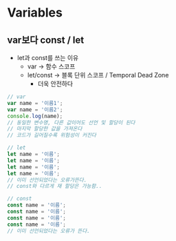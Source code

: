 # Variables

## var보다 const / let
- let과 const를 쓰는 이유
    - var -> 함수 스코프
    - let/const -> 블록 단위 스코프  / Temporal Dead Zone
        - 더욱 안전하다
```javascript
// var
var name = '이름1';
var name = '이름2';
console.log(name);
// 동일한 변수명, 다른 값이어도 선언 및 할당이 된다
// 마지막 할당한 값을 가져온다
// 코드가 길어질수록 위험성이 커진다

// let
let name = '이름';
let name = '이름';
let name = '이름';
let name = '이름';
// 이미 선언되었다는 오류가뜬다.
// const와 다르게 재 할당은 가능함..

// const
const name = '이름';
const name = '이름';
const name = '이름';
const name = '이름';
// 이미 선언되었다는 오류가 뜬다.
```